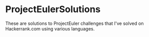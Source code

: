 # ProjectEulerSolutions
These are solutions to ProjectEuler challenges that I've solved on Hackerrank.com using various languages. 
